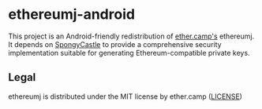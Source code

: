 
# ethereumj-android

This project is an Android-friendly redistribution of [ether.camp's](http://ether.camp) ethereumj. It depends on [SpongyCastle](https://rtyley.github.io/spongycastle/) to provide a comprehensive security implementation suitable for generating Ethereum-compatible private keys.

## Legal

ethereumj is distributed under the MIT license by ether.camp ([LICENSE](https://github.com/ethereum/ethereumj/blob/develop/LICENSE))